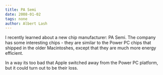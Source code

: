 ```yaml
---
title: PA Semi
date: 2008-01-02
tags: none
author: Albert Lash
---
```

I recently learned about a new chip manufacturer: PA Semi. The company has some interesting chips - they are similar to the Power PC chips that shipped in the older Macintoshes, except that they are much more energy efficient.

In a way its too bad that Apple switched away from the Power PC platform, but it could turn out to be their loss.

